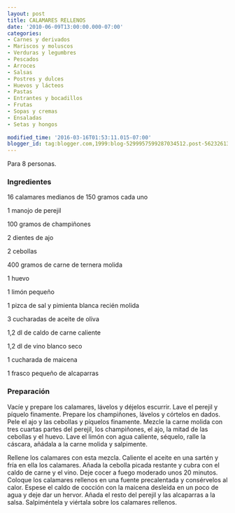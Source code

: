 ```yaml
---
layout: post
title: CALAMARES RELLENOS
date: '2010-06-09T13:00:00.000-07:00'
categories:
- Carnes y derivados
- Mariscos y moluscos
- Verduras y legumbres
- Pescados
- Arroces
- Salsas
- Postres y dulces
- Huevos y lácteos
- Pastas
- Entrantes y bocadillos
- Frutas
- Sopas y cremas
- Ensaladas
- Setas y hongos
 
modified_time: '2016-03-16T01:53:11.015-07:00'
blogger_id: tag:blogger.com,1999:blog-5299957599287034512.post-5623261349128450379
---
```


Para 8 personas.

<h3>Ingredientes</h3>

16 calamares medianos de 150 gramos cada uno

1 manojo de perejil

100 gramos de champiñones

2 dientes de ajo

2 cebollas

400 gramos de carne de ternera molida

1 huevo

1 limón pequeño

1 pizca de sal y pimienta blanca recién molida

3 cucharadas de aceite de oliva

1,2 dl de caldo de carne caliente

1,2 dl de vino blanco seco

1 cucharada de maicena

1 frasco pequeño de alcaparras

<h3>Preparación</h3>

Vacíe y prepare los calamares, lávelos y déjelos escurrir. Lave el   perejil   y   píquelo   finamente.  Prepare los champiñones,  lávelos   y   córtelos   en   dados.   Pele   el  ajo y las cebollas y píquelos   finamente. Mezcle la carne molida con tres cuartas partes   del   perejil,   los  champiñones, el ajo, la mitad de las cebollas y el huevo. Lave el limón con agua caliente, séquelo, ralle    la    cáscara,   añádala a la carne molida y salpimente.

Rellene   los calamares con esta mezcla. Caliente el aceite en una   sartén   y   fría  en ella los calamares. Añada la cebolla picada   restante y cubra con el caldo de carne y el vino. Deje cocer   a   fuego   moderado   unos   20 minutos.  Coloque los calamares rellenos en una fuente precalentada y consérvelos al  calor. Espese el caldo de cocción con la maicena desleída en  un  poco de agua y deje dar un hervor. Añada el resto del perejil  y  las  alcaparras  a   la salsa. Salpiméntela y viértala sobre los calamares rellenos.

